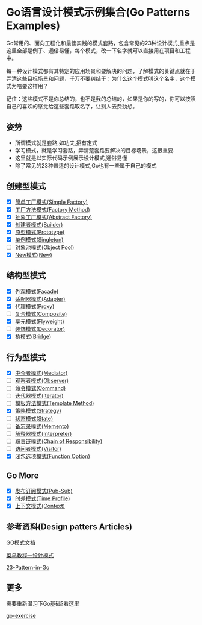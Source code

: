 # Go语言设计模式示例集合(Go Patterns Examples)

Go常用的、面向工程化和最佳实践的模式套路，包含常见的23种设计模式,重点是这里全部是例子、通俗易懂，每个模式，改一下名字就可以直接用在项目和工程中。

每一种设计模式都有其特定的应用场景和要解决的问题，了解模式的关键点就在于弄清这些目标场景和问题，千万不要纠结于：为什么这个模式叫这个名字，这个模式为啥要这样用？

记住：这些模式不是你总结的，也不是我的总结的，如果是你的写的，你可以按照自己的喜欢的感觉给这些套路取名字，让别人去费劲想。

## 姿势

+ 所谓模式就是套路,如功夫,招有定式
+ 学习模式，就是学习套路，弄清楚套路要解决的目标场景，这很重要.
+ 这里就是以实际代码示例展示设计模式,通俗易懂
+ 除了常见的23种普适的设计模式,Go也有一些属于自己的模式

## 创建型模式

+ [x] [简单工厂模式(Simple Factory)](./creation/00_simple_factory)
+ [x] [工厂方法模式(Factory Method)](./creation/04_factory_method)
+ [x] [抽象工厂模式(Abstract Factory)](./creation/05_abstract_factory)
+ [x] [创建者模式(Builder)](./creation/06_builder)
+ [x] [原型模式(Prototype)](./creation/07_prototype)
+ [x] [单例模式(Singleton)](./creation/03_singleton)
+ [ ] [对象池模式(Object Pool)](./creation/24_object_pool)
+ [x] [New模式(New)](./creation/25_new)

## 结构型模式

+ [x] [外观模式(Facade)](./structure/01_facade)
+ [x] [适配器模式(Adapter)](./structure/02_adapter)
+ [x] [代理模式(Proxy)](./structure/09_proxy)
+ [ ] [复合模式(Composite)](./structure/13_composite)
+ [x] [享元模式(Flyweight)](./structure/18_flyweight)
+ [ ] [装饰模式(Decorator)](./structure/20_decorator)
+ [x] [桥模式(Bridge)](./structure/22_bridge)

## 行为型模式

+ [x] [中介者模式(Mediator)](./behavior/08_mediator)
+ [ ] [观察者模式(Observer)](./behavior/10_observer)
+ [ ] [命令模式(Command)](./behavior/11_command)
+ [ ] [迭代器模式(Iterator)](./behavior/12_iterator)
+ [ ] [模板方法模式(Template Method)](./behavior/14_template_method)
+ [x] [策略模式(Strategy)](./behavior/15_strategy)
+ [ ] [状态模式(State)](./behavior/behavior16_state)
+ [ ] [备忘录模式(Memento)](./behavior/17_memento)
+ [ ] [解释器模式(Interpreter)](./behavior/19_interpreter)
+ [ ] [职责链模式(Chain of Responsibility)](./behavior/21_chain_of_responsibility)
+ [ ] [访问者模式(Visitor)](./behavior/23_visitor)
+ [x] [闭包选项模式(Function Option)](./behavior/26_option)

## Go More

+ [x] [发布订阅模式(Pub-Sub)](./gomore/27_messages)
+ [x] [时差模式(Time Profile)](./gomore/28_profiles)
+ [x] [上下文模式(Context)](./gomore/29_context)

## 参考资料(Design patters Articles)

[GO模式文档](https://github.com/nynicg/go-patterns)

[菜鸟教程—设计模式](https://www.runoob.com/design-pattern/design-pattern-tutorial.html)

[23-Pattern-in-Go](https://github.com/senghoo/golang-design-pattern)


## 更多

需要重新温习下Go基础?看这里

[go-exercise](https://github.com/crazybber/go-exercise)
